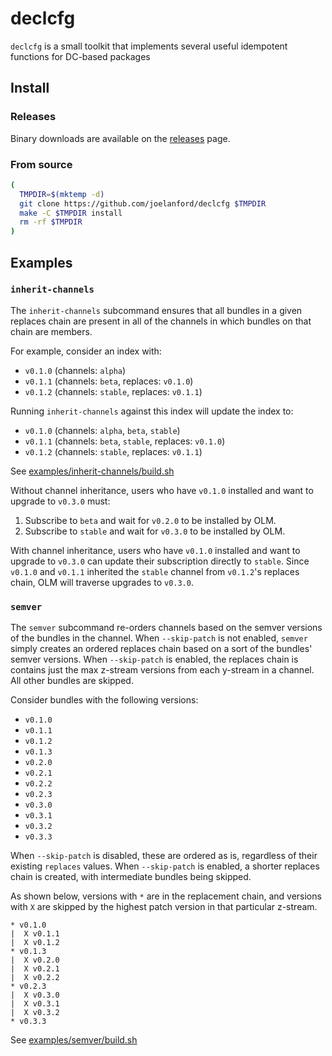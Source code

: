 # declcfg

`declcfg` is a small toolkit that implements several useful idempotent functions for DC-based packages

## Install

### Releases

Binary downloads are available on the [releases](https://github.com/joelanford/declcfg/releases) page.

### From source
```bash
( 
  TMPDIR=$(mktemp -d)
  git clone https://github.com/joelanford/declcfg $TMPDIR
  make -C $TMPDIR install
  rm -rf $TMPDIR
)
```

## Examples

### `inherit-channels`

The `inherit-channels` subcommand ensures that all bundles in a given replaces chain are present in all of the channels in which bundles on that chain are members.

For example, consider an index with:
- `v0.1.0` (channels: `alpha`)
- `v0.1.1` (channels: `beta`, replaces: `v0.1.0`)
- `v0.1.2` (channels: `stable`, replaces: `v0.1.1`)

Running `inherit-channels` against this index will update the index to:
- `v0.1.0` (channels: `alpha`, `beta`, `stable`)
- `v0.1.1` (channels: `beta`, `stable`, replaces: `v0.1.0`)
- `v0.1.2` (channels: `stable`, replaces: `v0.1.1`)

See [examples/inherit-channels/build.sh](examples/inherit-channels/build.sh)

Without channel inheritance, users who have `v0.1.0` installed and want to upgrade to `v0.3.0` must:
1. Subscribe to `beta` and wait for `v0.2.0` to be installed by OLM.
1. Subscribe to `stable` and wait for `v0.3.0` to be installed by OLM.

With channel inheritance, users who have `v0.1.0` installed and want to upgrade to `v0.3.0` can update their subscription directly to `stable`. Since `v0.1.0` and `v0.1.1` inherited the `stable` channel from `v0.1.2`'s replaces chain, OLM will traverse upgrades to `v0.3.0`.

### `semver`

The `semver` subcommand re-orders channels based on the semver versions of the bundles in the channel. When `--skip-patch` is not enabled, `semver` simply creates an ordered replaces chain based on a sort of the bundles' semver versions. When `--skip-patch` is enabled, the replaces chain is contains just the max z-stream versions from each y-stream in a channel. All other bundles are skipped.

Consider bundles with the following versions:
- `v0.1.0`
- `v0.1.1`
- `v0.1.2`
- `v0.1.3`
- `v0.2.0`
- `v0.2.1`
- `v0.2.2`
- `v0.2.3`
- `v0.3.0`
- `v0.3.1`
- `v0.3.2`
- `v0.3.3`

When `--skip-patch` is disabled, these are ordered as is, regardless of their existing `replaces` values.
When `--skip-patch` is enabled, a shorter replaces chain is created, with intermediate bundles being skipped.

As shown below, versions with `*` are in the replacement chain, and versions with `X` are skipped by the highest patch
version in that particular z-stream.
```
* v0.1.0
|  X v0.1.1
|  X v0.1.2
* v0.1.3
|  X v0.2.0
|  X v0.2.1
|  X v0.2.2
* v0.2.3
|  X v0.3.0
|  X v0.3.1
|  X v0.3.2
* v0.3.3
```

See [examples/semver/build.sh](examples/semver/build.sh)
